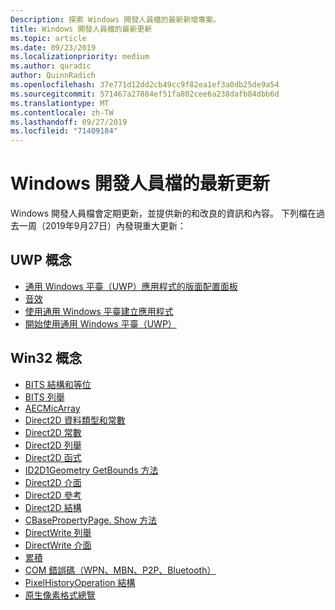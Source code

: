 ```yaml
---
Description: 探索 Windows 開發人員檔的最新新增專案。
title: Windows 開發人員檔的最新更新
ms.topic: article
ms.date: 09/23/2019
ms.localizationpriority: medium
ms.author: quradic
author: QuinnRadich
ms.openlocfilehash: 37e771d12dd2cb49cc9f82ea1ef3a0db25de9a54
ms.sourcegitcommit: 571467a27884ef51fa802cee6a238dafb84dbb6d
ms.translationtype: MT
ms.contentlocale: zh-TW
ms.lasthandoff: 09/27/2019
ms.locfileid: "71409184"
---
```

# <a name="latest-updates-to-the-windows-developer-docs"></a>Windows 開發人員檔的最新更新

Windows 開發人員檔會定期更新，並提供新的和改良的資訊和內容。 下列檔在過去一周（2019年9月27日）內發現重大更新：

## <a name="uwp-conceptual"></a>UWP 概念

<ul>
<li><a href="https://docs.microsoft.com/windows/uwp/design/layout/layout-panels">通用 Windows 平臺（UWP）應用程式的版面配置面板</a></li>
<li><a href="https://docs.microsoft.com/windows/uwp/design/style/sound">音效</a></li>
<li><a href="https://docs.microsoft.com/windows/uwp/get-started/create-uwp-apps">使用通用 Windows 平臺建立應用程式</a></li>
<li><a href="https://docs.microsoft.com/windows/uwp/get-started/index">開始使用通用 Windows 平臺（UWP）</a></li>
</ul>


## <a name="win32-conceptual"></a>Win32 概念

<ul>
<li><a href="https://docs.microsoft.com/windows/desktop/Bits/bits-c---structures-and-unions">BITS 結構和等位</a></li>
<li><a href="https://docs.microsoft.com/windows/desktop/Bits/bits-enumerations">BITS 列舉</a></li>
<li><a href="https://docs.microsoft.com/windows/desktop/CoreAudio/aecmicarray">AECMicArray</a></li>
<li><a href="https://docs.microsoft.com/windows/desktop/Direct2D/datatypes-and-constants">Direct2D 資料類型和常數</a></li>
<li><a href="https://docs.microsoft.com/windows/desktop/Direct2D/direct2d-constants">Direct2D 常數</a></li>
<li><a href="https://docs.microsoft.com/windows/desktop/Direct2D/enumerations">Direct2D 列舉</a></li>
<li><a href="https://docs.microsoft.com/windows/desktop/Direct2D/functions">Direct2D 函式</a></li>
<li><a href="https://docs.microsoft.com/windows/desktop/Direct2D/id2d1geometry-getbounds">ID2D1Geometry GetBounds 方法</a></li>
<li><a href="https://docs.microsoft.com/windows/desktop/Direct2D/interfaces">Direct2D 介面</a></li>
<li><a href="https://docs.microsoft.com/windows/desktop/Direct2D/reference">Direct2D 參考</a></li>
<li><a href="https://docs.microsoft.com/windows/desktop/Direct2D/structures">Direct2D 結構</a></li>
<li><a href="https://docs.microsoft.com/windows/desktop/DirectShow/cbasepropertypage-show">CBasePropertyPage. Show 方法</a></li>
<li><a href="https://docs.microsoft.com/windows/desktop/DirectWrite/enumerations">DirectWrite 列舉</a></li>
<li><a href="https://docs.microsoft.com/windows/desktop/DirectWrite/interfaces">DirectWrite 介面</a></li>
<li><a href="https://docs.microsoft.com/windows/desktop/com/aggregation">累積</a></li>
<li><a href="https://docs.microsoft.com/windows/desktop/com/com-error-codes-9">COM 錯誤碼（WPN、MBN、P2P、Bluetooth）</a></li>
<li><a href="https://docs.microsoft.com/windows/desktop/direct3dtools/pixelhistoryoperation">PixelHistoryOperation 結構</a></li>
<li><a href="https://docs.microsoft.com/windows/desktop/wic/-wic-codec-native-pixel-formats">原生像素格式總覽</a></li>
</ul>

